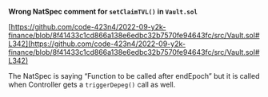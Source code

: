 **Wrong NatSpec comment for `setClaimTVL()` in `Vault.sol`**

[https://github.com/code-423n4/2022-09-y2k-finance/blob/8f41433c1cd866a138e6edbc32b7570fe94643fc/src/Vault.sol#L342](https://github.com/code-423n4/2022-09-y2k-finance/blob/8f41433c1cd866a138e6edbc32b7570fe94643fc/src/Vault.sol#L342)

The NatSpec is saying “Function to be called after endEpoch” but it is called when Controller gets a `triggerDepeg()` call as well.